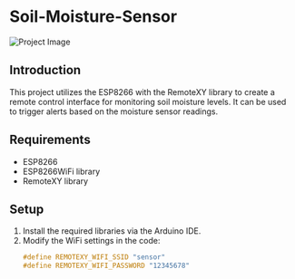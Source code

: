 # Soil-Moisture-Sensor

![Project Image](images/your-image.png)  

## Introduction  

This project utilizes the ESP8266 with the RemoteXY library to create a remote control interface for monitoring soil moisture levels. It can be used to trigger alerts based on the moisture sensor readings.  

## Requirements  

- ESP8266  
- ESP8266WiFi library  
- RemoteXY library  

## Setup  

1. Install the required libraries via the Arduino IDE.  
2. Modify the WiFi settings in the code:  
   ```cpp  
   #define REMOTEXY_WIFI_SSID "sensor"  
   #define REMOTEXY_WIFI_PASSWORD "12345678"

